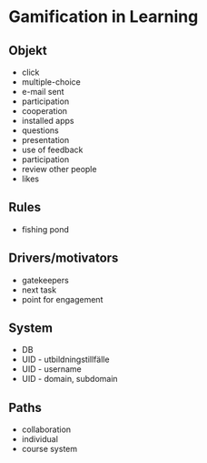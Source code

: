 # Gamification in Learning

## Objekt
* click
* multiple-choice
* e-mail sent
* participation
* cooperation
* installed apps
* questions
* presentation
* use of feedback
* participation
* review other people
* likes

## Rules
* fishing pond

## Drivers/motivators
* gatekeepers
* next task
* point for engagement

## System
* DB
* UID - utbildningstillfälle
* UID - username
* UID - domain, subdomain

## Paths
* collaboration
* individual
* course system
